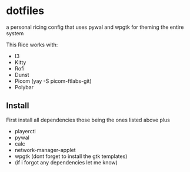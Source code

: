 # dotfiles


a personal ricing config that uses pywal and wpgtk for theming the entire system

This Rice works with:
* I3
* Kitty
* Rofi
* Dunst
* Picom (yay -S picom-ftlabs-git)
* Polybar

## Install
First install all dependencies those being the ones listed above plus
* playerctl
* pywal
* calc
* network-manager-applet
* wpgtk (dont forget to install the gtk templates)
* (if i forgot any dependencies let me know)
